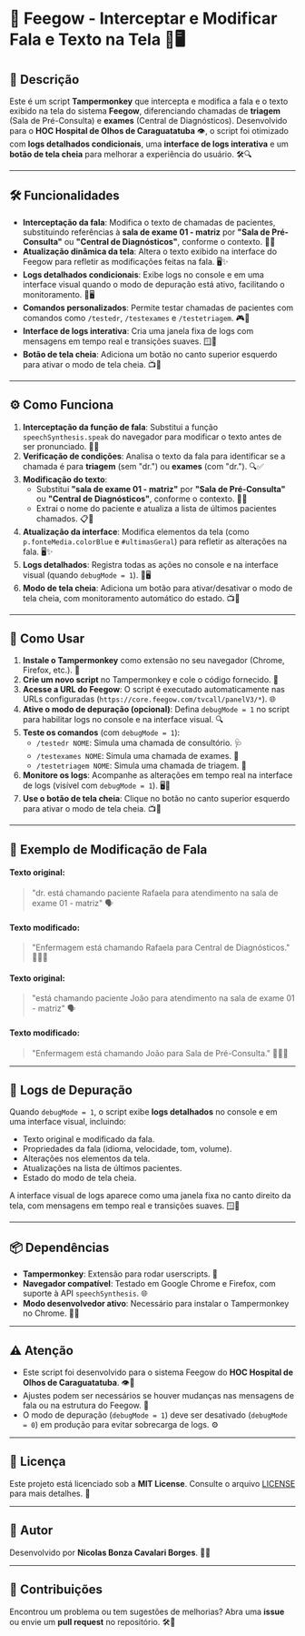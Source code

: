 # 🏥 Feegow - Interceptar e Modificar Fala e Texto na Tela 🎤🖥️

## 📝 Descrição

Este é um script **Tampermonkey** que intercepta e modifica a fala e o texto exibido na tela do sistema **Feegow**, diferenciando chamadas de **triagem** (Sala de Pré-Consulta) e **exames** (Central de Diagnósticos). Desenvolvido para o **HOC Hospital de Olhos de Caraguatatuba** 👁️, o script foi otimizado com **logs detalhados condicionais**, uma **interface de logs interativa** e um **botão de tela cheia** para melhorar a experiência do usuário. 🛠️🔍

---

## 🛠️ Funcionalidades

- **Interceptação da fala**: Modifica o texto de chamadas de pacientes, substituindo referências à **sala de exame 01 - matriz** por **"Sala de Pré-Consulta"** ou **"Central de Diagnósticos"**, conforme o contexto. 🎤🔄
- **Atualização dinâmica da tela**: Altera o texto exibido na interface do Feegow para refletir as modificações feitas na fala. 🖥️✨
- **Logs detalhados condicionais**: Exibe logs no console e em uma interface visual quando o modo de depuração está ativo, facilitando o monitoramento. 📜🖥️
- **Comandos personalizados**: Permite testar chamadas de pacientes com comandos como `/testedr`, `/testexames` e `/testetriagem`. 🎮🔧
- **Interface de logs interativa**: Cria uma janela fixa de logs com mensagens em tempo real e transições suaves. 🪟📝
- **Botão de tela cheia**: Adiciona um botão no canto superior esquerdo para ativar o modo de tela cheia. 📺🔲

---

## ⚙️ Como Funciona

1. **Interceptação da função de fala**: Substitui a função `speechSynthesis.speak` do navegador para modificar o texto antes de ser pronunciado. 🎤🔧
2. **Verificação de condições**: Analisa o texto da fala para identificar se a chamada é para **triagem** (sem "dr.") ou **exames** (com "dr."). 🔍✅
3. **Modificação do texto**:
   - Substitui **"sala de exame 01 - matriz"** por **"Sala de Pré-Consulta"** ou **"Central de Diagnósticos"**, conforme o contexto. 🏥🔄
   - Extrai o nome do paciente e atualiza a lista de últimos pacientes chamados. 📋👤
4. **Atualização da interface**: Modifica elementos da tela (como `p.fonteMedia.colorBlue` e `#ultimasGeral`) para refletir as alterações na fala. 🖥️✨
5. **Logs detalhados**: Registra todas as ações no console e na interface visual (quando `debugMode = 1`). 📜🖥️
6. **Modo de tela cheia**: Adiciona um botão para ativar/desativar o modo de tela cheia, com monitoramento automático do estado. 📺🔲

---

## 🚀 Como Usar

1. **Instale o Tampermonkey** como extensão no seu navegador (Chrome, Firefox, etc.). 🐒
2. **Crie um novo script** no Tampermonkey e cole o código fornecido. 📜
3. **Acesse a URL do Feegow**: O script é executado automaticamente nas URLs configuradas (`https://core.feegow.com/tvcall/panelV3/*`). 🌐
4. **Ative o modo de depuração (opcional)**: Defina `debugMode = 1` no script para habilitar logs no console e na interface visual. 🔍
5. **Teste os comandos** (com `debugMode = 1`):
   - `/testedr NOME`: Simula uma chamada de consultório. 🩺
   - `/testexames NOME`: Simula uma chamada de exames. 🧪
   - `/testetriagem NOME`: Simula uma chamada de triagem. 🚨
6. **Monitore os logs**: Acompanhe as alterações em tempo real na interface de logs (visível com `debugMode = 1`). 🖥️📝
7. **Use o botão de tela cheia**: Clique no botão no canto superior esquerdo para ativar o modo de tela cheia. 📺🔲

---

## 📢 Exemplo de Modificação de Fala

#### Texto original:
> "dr.  está chamando paciente Rafaela para atendimento na sala de exame 01 - matriz" 🗣️

#### Texto modificado:
> "Enfermagem está chamando Rafaela para Central de Diagnósticos." 🧪👩‍⚕️

#### Texto original:
> "está chamando paciente João para atendimento na sala de exame 01 - matriz" 🗣️

#### Texto modificado:
> "Enfermagem está chamando João para Sala de Pré-Consulta." 🚨👩‍⚕️

---

## 📜 Logs de Depuração

Quando `debugMode = 1`, o script exibe **logs detalhados** no console e em uma interface visual, incluindo:
- Texto original e modificado da fala.
- Propriedades da fala (idioma, velocidade, tom, volume).
- Alterações nos elementos da tela.
- Atualizações na lista de últimos pacientes.
- Estado do modo de tela cheia.

A interface visual de logs aparece como uma janela fixa no canto direito da tela, com mensagens em tempo real e transições suaves. 🪟📝

---

## 📦 Dependências

- **Tampermonkey**: Extensão para rodar userscripts. 🐒
- **Navegador compatível**: Testado em Google Chrome e Firefox, com suporte à API `speechSynthesis`. 🌐
- **Modo desenvolvedor ativo**: Necessário para instalar o Tampermonkey no Chrome. 🧑‍💻

---

## ⚠️ Atenção

- Este script foi desenvolvido para o sistema Feegow do **HOC Hospital de Olhos de Caraguatatuba**. 👁️🏥
- Ajustes podem ser necessários se houver mudanças nas mensagens de fala ou na estrutura do Feegow. 🔄
- O modo de depuração (`debugMode = 1`) deve ser desativado (`debugMode = 0`) em produção para evitar sobrecarga de logs. ⚙️

---

## 📜 Licença

Este projeto está licenciado sob a **MIT License**. Consulte o arquivo [LICENSE](LICENSE) para mais detalhes. 📄

---

## 👤 Autor

Desenvolvido por **Nicolas Bonza Cavalari Borges**. 🧑‍💻

---

## 🤝 Contribuições

Encontrou um problema ou tem sugestões de melhorias? Abra uma **issue** ou envie um **pull request** no repositório. 🛠️🚀
